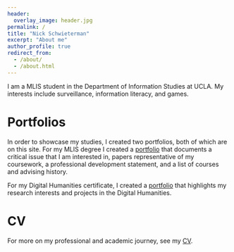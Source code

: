 ```yaml
---
header:
  overlay_image: header.jpg
permalink: /
title: "Nick Schwieterman"
excerpt: "About me"
author_profile: true
redirect_from: 
  - /about/
  - /about.html
---
```


I am a MLIS student in the Department of Information Studies at UCLA. My interests include surveillance, information literacy, and games. 

Portfolios
======
In order to showcase my studies, I created two portfolios, both of which are on this site. For my MLIS degree I created a [portfolio](/mlis-portfolio) that documents a critical issue that I am interested in, papers representative of my coursework, a professional development statement, and a list of courses and advising history.

For my Digital Humanities certificate, I created a [portfolio](/dh-portfolio) that highlights my research interests and projects in the Digital Humanities.

CV
======
For more on my professional and academic journey, see my [CV](/cv).
